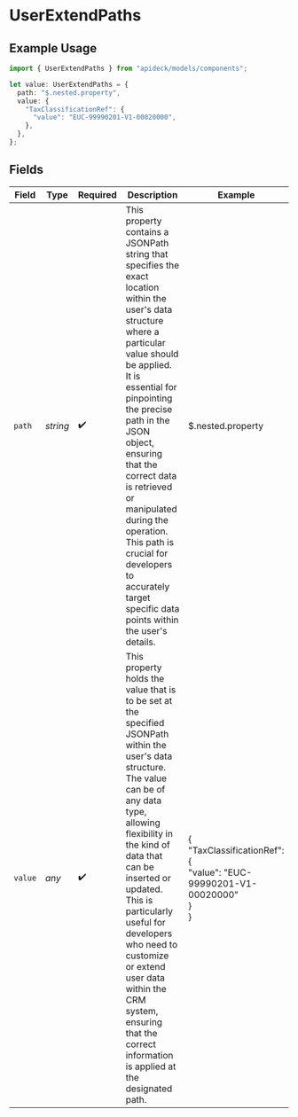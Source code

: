 # UserExtendPaths

## Example Usage

```typescript
import { UserExtendPaths } from "apideck/models/components";

let value: UserExtendPaths = {
  path: "$.nested.property",
  value: {
    "TaxClassificationRef": {
      "value": "EUC-99990201-V1-00020000",
    },
  },
};
```

## Fields

| Field                                                                                                                                                                                                                                                                                                                                                                                                                  | Type                                                                                                                                                                                                                                                                                                                                                                                                                   | Required                                                                                                                                                                                                                                                                                                                                                                                                               | Description                                                                                                                                                                                                                                                                                                                                                                                                            | Example                                                                                                                                                                                                                                                                                                                                                                                                                |
| ---------------------------------------------------------------------------------------------------------------------------------------------------------------------------------------------------------------------------------------------------------------------------------------------------------------------------------------------------------------------------------------------------------------------- | ---------------------------------------------------------------------------------------------------------------------------------------------------------------------------------------------------------------------------------------------------------------------------------------------------------------------------------------------------------------------------------------------------------------------- | ---------------------------------------------------------------------------------------------------------------------------------------------------------------------------------------------------------------------------------------------------------------------------------------------------------------------------------------------------------------------------------------------------------------------- | ---------------------------------------------------------------------------------------------------------------------------------------------------------------------------------------------------------------------------------------------------------------------------------------------------------------------------------------------------------------------------------------------------------------------- | ---------------------------------------------------------------------------------------------------------------------------------------------------------------------------------------------------------------------------------------------------------------------------------------------------------------------------------------------------------------------------------------------------------------------- |
| `path`                                                                                                                                                                                                                                                                                                                                                                                                                 | *string*                                                                                                                                                                                                                                                                                                                                                                                                               | :heavy_check_mark:                                                                                                                                                                                                                                                                                                                                                                                                     | This property contains a JSONPath string that specifies the exact location within the user's data structure where a particular value should be applied. It is essential for pinpointing the precise path in the JSON object, ensuring that the correct data is retrieved or manipulated during the operation. This path is crucial for developers to accurately target specific data points within the user's details. | $.nested.property                                                                                                                                                                                                                                                                                                                                                                                                      |
| `value`                                                                                                                                                                                                                                                                                                                                                                                                                | *any*                                                                                                                                                                                                                                                                                                                                                                                                                  | :heavy_check_mark:                                                                                                                                                                                                                                                                                                                                                                                                     | This property holds the value that is to be set at the specified JSONPath within the user's data structure. The value can be of any data type, allowing flexibility in the kind of data that can be inserted or updated. This is particularly useful for developers who need to customize or extend user data within the CRM system, ensuring that the correct information is applied at the designated path.          | {<br/>"TaxClassificationRef": {<br/>"value": "EUC-99990201-V1-00020000"<br/>}<br/>}                                                                                                                                                                                                                                                                                                                                    |